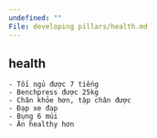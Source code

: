```yaml
---
undefined: ""
File: developing pillars/health.md
---
```

## health
	- Tối ngủ được 7 tiếng
	- Benchpress được 25kg
	- Chân khỏe hơn, tập chân được
	- Đạp xe đạp
	- Bụng 6 múi
	- Ăn healthy hơn
